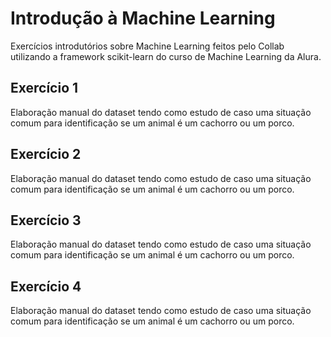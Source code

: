 # Introdução à Machine Learning
Exercícios introdutórios sobre Machine Learning feitos pelo Collab utilizando a framework scikit-learn do curso de Machine Learning da Alura.

## Exercício 1
Elaboração manual do dataset tendo como estudo de caso uma situação comum para identificação se um animal é um cachorro ou um porco.

## Exercício 2
Elaboração manual do dataset tendo como estudo de caso uma situação comum para identificação se um animal é um cachorro ou um porco.

## Exercício 3
Elaboração manual do dataset tendo como estudo de caso uma situação comum para identificação se um animal é um cachorro ou um porco.

## Exercício 4
Elaboração manual do dataset tendo como estudo de caso uma situação comum para identificação se um animal é um cachorro ou um porco.
